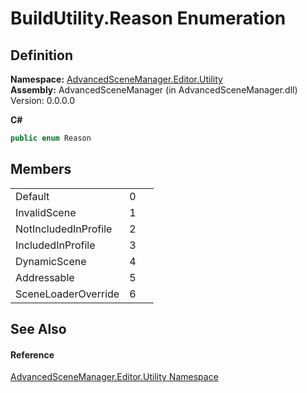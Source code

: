 # BuildUtility.Reason Enumeration




## Definition
**Namespace:** <a href="N_AdvancedSceneManager_Editor_Utility.md">AdvancedSceneManager.Editor.Utility</a>  
**Assembly:** AdvancedSceneManager (in AdvancedSceneManager.dll) Version: 0.0.0.0

**C#**
``` C#
public enum Reason
```



## Members
<table>
<tr>
<td>Default</td>
<td>0</td>
<td> </td></tr>
<tr>
<td>InvalidScene</td>
<td>1</td>
<td> </td></tr>
<tr>
<td>NotIncludedInProfile</td>
<td>2</td>
<td> </td></tr>
<tr>
<td>IncludedInProfile</td>
<td>3</td>
<td> </td></tr>
<tr>
<td>DynamicScene</td>
<td>4</td>
<td> </td></tr>
<tr>
<td>Addressable</td>
<td>5</td>
<td> </td></tr>
<tr>
<td>SceneLoaderOverride</td>
<td>6</td>
<td> </td></tr>
</table>

## See Also


#### Reference
<a href="N_AdvancedSceneManager_Editor_Utility.md">AdvancedSceneManager.Editor.Utility Namespace</a>  
